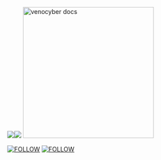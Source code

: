 <a><img src='https://i.imgur.com/LyHic3i.gif'/></a><a><img src='https://i.imgur.com/LyHic3i.gif'/></a>
<a href="https://github.com/Mudasirking95/TeamMSTBOT95">
    <img alt="venocyber docs" height="300" src="https://telegra.ph/file/689064e344f4c43aea555.jpg">
  </a>
</p>
<a href='https://whatsapp.com/channel/0029VavOG5W4CrfiM7zHWI30' target="_blank"><img alt='FOLLOW' src='https://img.shields.io/badge/-WHATSAPP-green?style=for-the-badge&logo=Whatsapp&logoColor=white'/></a>
<a href='https://github.com/SahilKing71/MUDASIR-TECHNOLOGY/fork' target="_blank"><img alt='FOLLOW' src='https://img.shields.io/badge/-GITHUB-Black?style=for-the-badge&logo=Whatsapp&logoColor=white'/></a>
